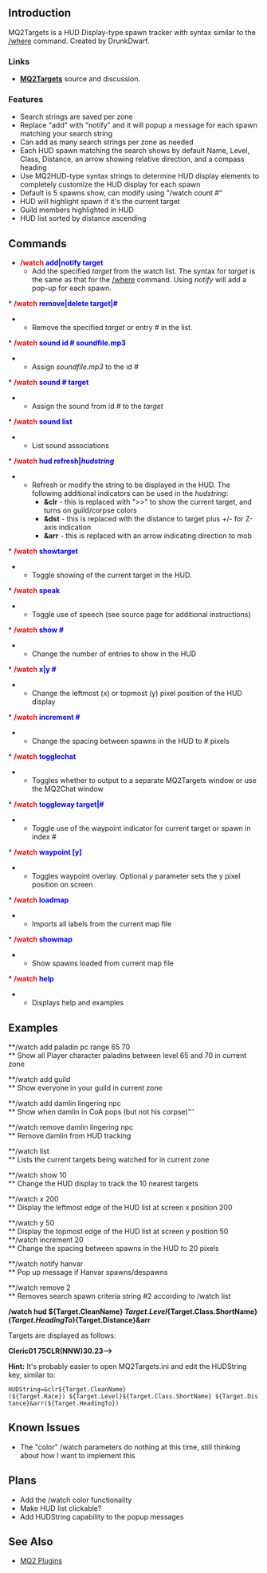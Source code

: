 ## Introduction

MQ2Targets is a HUD Display-type spawn tracker with syntax similar to the [/where](../commands/where.md) command. Created by
DrunkDwarf.

### Links

-   **[MQ2Targets](https://macroquest2.com/phpBB3/viewtopic.php?t=12912)** source and discussion.

### Features

-   Search strings are saved per zone
-   Replace "add" with "notify" and it will popup a message for each spawn matching your search string
-   Can add as many search strings per zone as needed
-   Each HUD spawn matching the search shows by default Name, Level, Class, Distance, an arrow showing relative
    direction, and a compass heading
-   Use MQ2HUD-type syntax strings to determine HUD display elements to completely customize the HUD display for each
    spawn
-   Default is 5 spawns show, can modify using "/watch count #"
-   HUD will highlight spawn if it's the current target
-   Guild members highlighted in HUD
-   HUD list sorted by distance ascending

## Commands

-   **<span style="color:red">/watch</span> <span style="color:blue">add\|notify target</span>**
    -   Add the specified *target* from the watch list. The syntax for *target* is the same as that for the
        [/where](../commands/where.md) command. Using *notify* will add a pop-up for each spawn.

  
\* **<span style="color:red">/watch</span> <span style="color:blue">remove\|delete target\|#</span>**

-   -   Remove the specified *target* or entry *#* in the list.

  
\* **<span style="color:red">/watch</span> <span style="color:blue">sound id # soundfile.mp3</span>**

-   -   Assign *soundfile.mp3* to the id *#*

  
\* **<span style="color:red">/watch</span> <span style="color:blue">sound # target</span>**

-   -   Assign the sound from id *#* to the *target*

  
\* **<span style="color:red">/watch</span> <span style="color:blue">sound list</span>**

-   -   List sound associations

  
\* **<span style="color:red">/watch</span> <span style="color:blue">hud refresh\|*hudstring*</span>**

-   -   Refresh or modify the string to be displayed in the HUD. The following additional indicators can be used in the
        *hudstring*:
        -   **&clr** - this is replaced with ">\>" to show the current target, and turns on guild/corpse colors
        -   **&dst** - this is replaced with the distance to target plus +/- for Z-axis indication
        -   **&arr** - this is replaced with an arrow indicating direction to mob

  
\* **<span style="color:red">/watch</span> <span style="color:blue">showtarget</span>**

-   -   Toggle showing of the current target in the HUD.

  
\* **<span style="color:red">/watch</span> <span style="color:blue">speak</span>**

-   -   Toggle use of speech (see source page for additional instructions)

  
\* **<span style="color:red">/watch</span> <span style="color:blue">show #</span>**

-   -   Change the number of entries to show in the HUD

  
\* **<span style="color:red">/watch</span> <span style="color:blue">x\|y #</span>**

-   -   Change the leftmost (x) or topmost (y) pixel position of the HUD display

  
\* **<span style="color:red">/watch</span> <span style="color:blue">increment #</span>**

-   -   Change the spacing between spawns in the HUD to # pixels

  
\* **<span style="color:red">/watch</span> <span style="color:blue">togglechat</span>**

-   -   Toggles whether to output to a separate MQ2Targets window or use the MQ2Chat window

  
\* **<span style="color:red">/watch</span> <span style="color:blue">toggleway target\|#</span>**

-   -   Toggle use of the waypoint indicator for current target or spawn in index #

  
\* **<span style="color:red">/watch</span> <span style="color:blue">waypoint \[y\]</span>**

-   -   Toggles waypoint overlay. Optional *y* parameter sets the y pixel position on screen

  
\* **<span style="color:red">/watch</span> <span style="color:blue">loadmap</span>**

-   -   Imports all labels from the current map file

  
\* **<span style="color:red">/watch</span> <span style="color:blue">showmap</span>**

-   -   Show spawns loaded from current map file

  
\* **<span style="color:red">/watch</span> <span style="color:blue">help</span>**

-   -   Displays help and examples

  

## Examples

**/watch add paladin pc range 65 70  
** Show all Player character paladins between level 65 and 70 in current zone

**/watch add guild  
** Show everyone in your guild in current zone

**/watch add damlin lingering npc  
** Show when damlin in CoA pops (but not his corpse)'''

**/watch remove damlin lingering npc  
** Remove damlin from HUD tracking

**/watch list  
** Lists the current targets being watched for in current zone

**/watch show 10  
** Change the HUD display to track the 10 nearest targets

**/watch x 200  
** Display the leftmost edge of the HUD list at screen x position 200

**/watch y 50  
** Display the topmost edge of the HUD list at screen y position 50 **/watch increment 20  
** Change the spacing between spawns in the HUD to 20 pixels

**/watch notify hanvar  
** Pop up message if Hanvar spawns/despawns

**/watch remove 2  
** Removes search spawn criteria string #2 according to /watch list

**/watch hud ${Target.CleanName} ${Target.Level}${Target.Class.ShortName}(${Target.HeadingTo})${Target.Distance}&arr**

Targets are displayed as follows:

**Cleric01 75CLR(NNW)30.23-->**

**Hint:** It's probably easier to open MQ2Targets.ini and edit the HUDString key, similar to:

`HUDString=&clr${Target.CleanName}(${Target.Race}) ${Target.Level}${Target.Class.ShortName} ${Target.Distance}&arr(${Target.HeadingTo})`

## Known Issues

-   The "color" /watch parameters do nothing at this time, still thinking about how I want to implement this

## Plans

-   Add the /watch color functionality
-   Make HUD list clickable?
-   Add HUDString capability to the popup messages

## See Also

-   [MQ2 Plugins](../commands/plugin.md)



